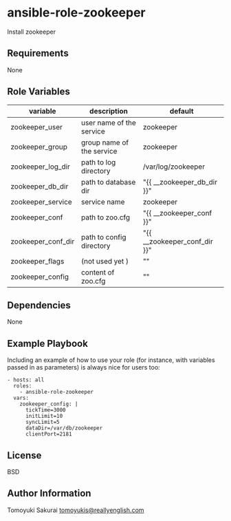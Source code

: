 ansible-role-zookeeper
======================

Install zookeeper

Requirements
------------

None

Role Variables
--------------

| variable | description | default |
|----------|-------------|---------|
| zookeeper\_user      | user name of the service | zookeeper |
| zookeeper\_group     | group name of the service | zookeeper |
| zookeeper\_log\_dir  | path to log directory | /var/log/zookeeper |
| zookeeper\_db\_dir   | path to database dir | "{{ \_\_zookeeper\_db\_dir }}" |
| zookeeper\_service   | service name | zookeeper |
| zookeeper\_conf      | path to zoo.cfg | "{{ \_\_zookeeper\_conf }}" |
| zookeeper\_conf\_dir | path to config directory | "{{ \_\_zookeeper\_conf\_dir }}" |
| zookeeper\_flags     | (not used yet ) | "" |
| zookeeper\_config     | content of zoo.cfg | "" |


Dependencies
------------

None

Example Playbook
----------------

Including an example of how to use your role (for instance, with variables passed in as parameters) is always nice for users too:

    - hosts: all
      roles:
        - ansible-role-zookeeper
      vars:
        zookeeper_config: |
          tickTime=3000
          initLimit=10
          syncLimit=5
          dataDir=/var/db/zookeeper
          clientPort=2181

License
-------

BSD

Author Information
------------------

Tomoyuki Sakurai <tomoyukis@reallyenglish.com>

